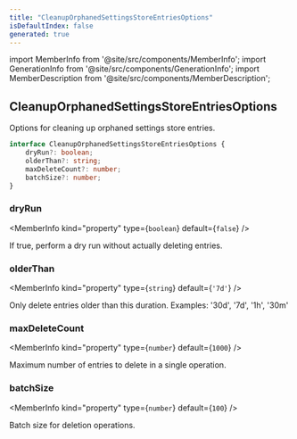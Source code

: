 ```yaml
---
title: "CleanupOrphanedSettingsStoreEntriesOptions"
isDefaultIndex: false
generated: true
---
```

<!-- This file was generated from the Vendure source. Do not modify. Instead, re-run the "docs:build" script -->
import MemberInfo from '@site/src/components/MemberInfo';
import GenerationInfo from '@site/src/components/GenerationInfo';
import MemberDescription from '@site/src/components/MemberDescription';


## CleanupOrphanedSettingsStoreEntriesOptions

<GenerationInfo sourceFile="packages/core/src/config/settings-store/settings-store-types.ts" sourceLine="270" packageName="@vendure/core" since="3.4.0" />

Options for cleaning up orphaned settings store entries.

```ts title="Signature"
interface CleanupOrphanedSettingsStoreEntriesOptions {
    dryRun?: boolean;
    olderThan?: string;
    maxDeleteCount?: number;
    batchSize?: number;
}
```

<div className="members-wrapper">

### dryRun

<MemberInfo kind="property" type={`boolean`} default={`false`}   />

If true, perform a dry run without actually deleting entries.
### olderThan

<MemberInfo kind="property" type={`string`} default={`'7d'`}   />

Only delete entries older than this duration.
Examples: '30d', '7d', '1h', '30m'
### maxDeleteCount

<MemberInfo kind="property" type={`number`} default={`1000`}   />

Maximum number of entries to delete in a single operation.
### batchSize

<MemberInfo kind="property" type={`number`} default={`100`}   />

Batch size for deletion operations.


</div>
